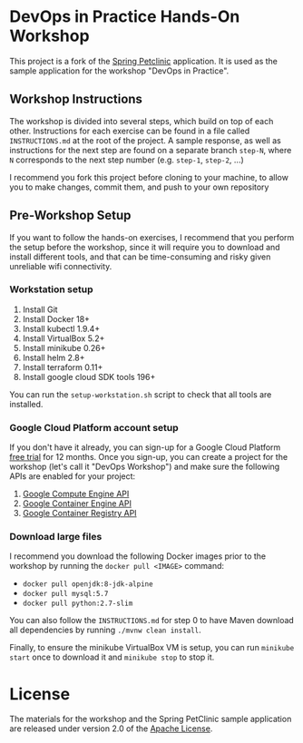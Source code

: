 # DevOps in Practice Hands-On Workshop

This project is a fork of the [Spring Petclinic](https://github.com/spring-projects/spring-petclinic)
application. It is used as the sample application for the workshop "DevOps in Practice".

## Workshop Instructions

The workshop is divided into several steps, which build on top of each other. Instructions for
each exercise can be found in a file called `INSTRUCTIONS.md` at the root of the project. A
sample response, as well as instructions for the next step are found on a separate branch `step-N`,
where `N` corresponds to the next step number (e.g. `step-1`, `step-2`, ...)

I recommend you fork this project before cloning to your machine, to allow you to
make changes, commit them, and push to your own repository

## Pre-Workshop Setup

If you want to follow the hands-on exercises, I recommend that you perform the setup before
the workshop, since it will require you to download and install different tools, and that can
be time-consuming and risky given unreliable wifi connectivity.

### Workstation setup

1. Install Git
2. Install Docker 18+
3. Install kubectl 1.9.4+
4. Install VirtualBox 5.2+
5. Install minikube 0.26+
6. Install helm 2.8+
7. Install terraform 0.11+
8. Install google cloud SDK tools 196+

You can run the `setup-workstation.sh` script to check that all tools are installed.

### Google Cloud Platform account setup

If you don't have it already, you can sign-up for a Google Cloud Platform
[free trial](https://cloud.google.com/free/) for 12 months. Once you sign-up,
you can create a project for the workshop (let's call it "DevOps Workshop") and
make sure the following APIs are enabled for your project:

1. [Google Compute Engine API](https://console.cloud.google.com/apis/api/compute.googleapis.com/overview)
2. [Google Container Engine API](https://console.cloud.google.com/apis/api/container.googleapis.com/overview)
3. [Google Container Registry API](https://console.cloud.google.com/apis/api/containerregistry.googleapis.com/overview)

### Download large files

I recommend you download the following Docker images prior to the workshop by
running the `docker pull <IMAGE>` command:

* `docker pull openjdk:8-jdk-alpine`
* `docker pull mysql:5.7`
* `docker pull python:2.7-slim`

You can also follow the `INSTRUCTIONS.md` for step 0 to have Maven download all
dependencies by running `./mvnw clean install`.

Finally, to ensure the minikube VirtualBox VM is setup, you can run
`minikube start` once to download it and `minikube stop` to stop it.

# License

The materials for the workshop and the Spring PetClinic sample application are released
under version 2.0 of the [Apache License](http://www.apache.org/licenses/LICENSE-2.0).

